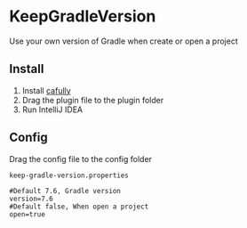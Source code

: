 # KeepGradleVersion

Use your own version of Gradle when create or open a project

## Install

1. Install [cafully](https://github.com/Cafully/cafully)
2. Drag the plugin file to the plugin folder
3. Run IntelliJ IDEA

## Config

Drag the config file to the config folder

`keep-gradle-version.properties`

```properties
#Default 7.6, Gradle version
version=7.6
#Default false, When open a project
open=true
```